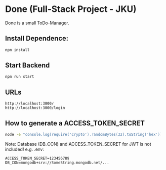 # Done (Full-Stack Project - JKU)

Done is a small ToDo-Manager. 

## Install Dependence:
```bash
npm install
```

## Start Backend
```bash
npm run start
```

## URLs
```
http://localhost:3000/
http://localhost:3000/login
```

## How to  generate a ACCESS_TOKEN_SECRET
```bash
node -e "console.log(require('crypto').randomBytes(32).toString('hex'))"
```

Note: Database (DB_CON) and ACCESS_TOKEN_SECRET for JWT is not included!
e.g. .env:
```.env
ACCESS_TOKEN_SECRET=123456789
DB_CON=mongodb+srv://SomeString.mongodb.net/...
```